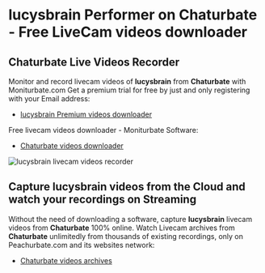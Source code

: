 # lucysbrain Performer on Chaturbate - Free LiveCam videos downloader

## Chaturbate Live Videos Recorder

Monitor and record livecam videos of **lucysbrain** from **Chaturbate** with Moniturbate.com
Get a premium trial for free by just and only registering with your Email address:
* [lucysbrain Premium videos downloader](https://moniturbate.com/request-demo-licence-key.html)

Free livecam videos downloader - Moniturbate Software:
* [Chaturbate videos downloader](https://moniturbate.com/moniturbate-download-software.html)

![lucysbrain livecam videos recorder](https://peachurnet.com/templates/moniturbate-software.png)


## Capture lucysbrain videos from the Cloud and watch your recordings on Streaming

Without the need of downloading a software, capture **lucysbrain** livecam videos from **Chaturbate** 100% online.
Watch Livecam archives from **Chaturbate** unlimitedly from thousands of existing recordings, only on Peachurbate.com and its websites network:
* [Chaturbate videos archives](https://peachurnet.com/)